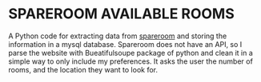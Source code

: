 # SPAREROOM AVAILABLE ROOMS
A Python code for extracting data from [spareroom](https://www.spareroom.co.uk) and storing the information in a mysql database. Spareroom does not have an API, so I parse the website with Bueatifulsoupe package of python and clean it in a simple way to only include my preferences. It asks the user the number of rooms, and the location they want to look for. 
